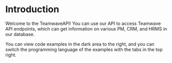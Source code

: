 # Introduction

Welcome to the TeamwaveAPI! You can use our API to access Teamwave API endpoints, which can get information on various PM, CRM, and HRMS in our database.

You can view code examples in the dark area to the right, and you can switch the programming language of the examples with the tabs in the top right.
